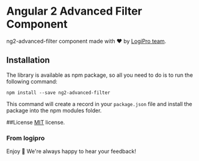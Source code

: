 # Angular 2 Advanced Filter Component

ng2-advanced-filter component made with :heart:  by [LogiPro team](http://logipro.uk.com).

## Installation

The library is available as npm package, so all you need to do is to run the following command:

```
npm install --save ng2-advanced-filter
```

This command will create a record in your `package.json` file and install the package into the npm modules folder.

##License
[MIT](LICENSE.txt) license.

### From logipro

Enjoy :metal:
We're always happy to hear your feedback!

